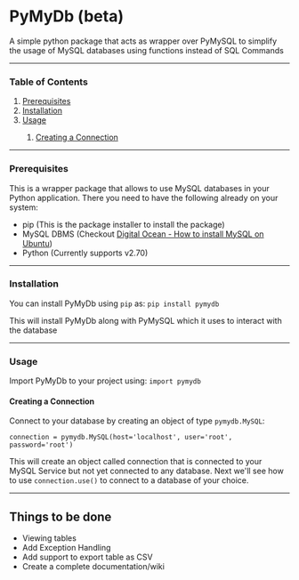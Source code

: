 # PyMyDb (beta)
A simple python package that acts as wrapper over PyMySQL to simplify the usage of MySQL databases using functions instead of SQL Commands

---

### Table of Contents

<ol>
<li><a href="#prerequisites">Prerequisites</a></li>
<li><a href="#installation">Installation</a></li>
<li><a href="#prerequisites">Usage</a></li>
  <ol>
  <li><a href="#creating-a-connection">Creating a Connection</a></li>
  </ol>
</ol>

---

### Prerequisites

This is a wrapper package that allows to use MySQL databases in your Python application. There you need to have the following already on your system:

* pip (This is the package installer to install the package)
* MySQL DBMS (Checkout [Digital Ocean - How to install MySQL on Ubuntu](https://www.digitalocean.com/community/tutorials/how-to-install-mysql-on-ubuntu-14-04))
* Python (Currently supports v2.70)

---
### Installation

You can install PyMyDb using `pip` as: `pip install pymydb`

This will install PyMyDb along with PyMySQL which it uses to interact with the database

---

### Usage

Import PyMyDb to your project using: `import pymydb`

#### Creating a Connection

Connect to your database by creating an object of type `pymydb.MySQL`: 

` connection = pymydb.MySQL(host='localhost', user='root', password='root') `


This will create an object called connection that is connected to your MySQL Service but not yet connected to any database. Next we'll see how to use `connection.use()` to connect to a database of your choice.

---

## Things to be done

* Viewing tables
* Add Exception Handling
* Add support to export table as CSV
* Create a complete documentation/wiki
